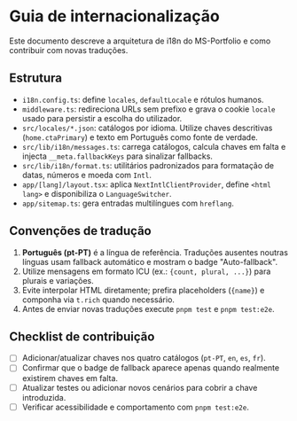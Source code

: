 # Guia de internacionalização

Este documento descreve a arquitetura de i18n do MS-Portfolio e como contribuir com novas traduções.

## Estrutura

- `i18n.config.ts`: define `locales`, `defaultLocale` e rótulos humanos.
- `middleware.ts`: redireciona URLs sem prefixo e grava o cookie `locale` usado para persistir a escolha do utilizador.
- `src/locales/*.json`: catálogos por idioma. Utilize chaves descritivas (`home.ctaPrimary`) e texto em Português como fonte de verdade.
- `src/lib/i18n/messages.ts`: carrega catálogos, calcula chaves em falta e injecta `__meta.fallbackKeys` para sinalizar fallbacks.
- `src/lib/i18n/format.ts`: utilitários padronizados para formatação de datas, números e moeda com `Intl`.
- `app/[lang]/layout.tsx`: aplica `NextIntlClientProvider`, define `<html lang>` e disponibiliza o `LanguageSwitcher`.
- `app/sitemap.ts`: gera entradas multilíngues com `hreflang`.

## Convenções de tradução

1. **Português (pt-PT)** é a língua de referência. Traduções ausentes noutras línguas usam fallback automático e mostram o badge "Auto-fallback".
2. Utilize mensagens em formato ICU (ex.: `{count, plural, ...}`) para plurais e variações.
3. Evite interpolar HTML diretamente; prefira placeholders (`{name}`) e componha via `t.rich` quando necessário.
4. Antes de enviar novas traduções execute `pnpm test` e `pnpm test:e2e`.

## Checklist de contribuição

- [ ] Adicionar/atualizar chaves nos quatro catálogos (`pt-PT`, `en`, `es`, `fr`).
- [ ] Confirmar que o badge de fallback aparece apenas quando realmente existirem chaves em falta.
- [ ] Atualizar testes ou adicionar novos cenários para cobrir a chave introduzida.
- [ ] Verificar acessibilidade e comportamento com `pnpm test:e2e`.
